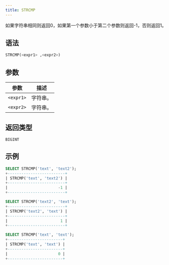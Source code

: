 ```yaml
---
title: STRCMP
---
```


如果字符串相同则返回0，如果第一个参数小于第二个参数则返回-1，否则返回1。

## 语法

```sql
STRCMP(<expr1> ,<expr2>)
```

## 参数

| 参数      | 描述      |
|-----------|-----------|
| `<expr1>` | 字符串。  |
| `<expr2>` | 字符串。  |

## 返回类型

`BIGINT`

## 示例

```sql
SELECT STRCMP('text', 'text2');
+-------------------------+
| STRCMP('text', 'text2') |
+-------------------------+
|                      -1 |
+-------------------------+

SELECT STRCMP('text2', 'text');
+-------------------------+
| STRCMP('text2', 'text') |
+-------------------------+
|                       1 |
+-------------------------+

SELECT STRCMP('text', 'text');
+------------------------+
| STRCMP('text', 'text') |
+------------------------+
|                      0 |
+------------------------+
```